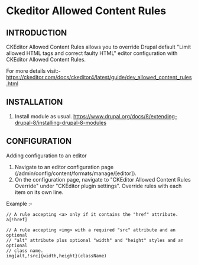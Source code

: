 # Ckeditor Allowed Content Rules

## INTRODUCTION
CKEditor Allowed Content Rules allows you to override 
Drupal default "Limit allowed HTML tags and correct faulty HTML" editor 
configuration with CKEditor Allowed Content Rules.

For more details visit:-
    https://ckeditor.com/docs/ckeditor4/latest/guide/dev_allowed_content_rules.html

## INSTALLATION

1) Install module as usual.
https://www.drupal.org/docs/8/extending-drupal-8/installing-drupal-8-modules

## CONFIGURATION

Adding configuration to an editor
1) Navigate to an editor configuration page 
(/admin/config/content/formats/manage/[editor]).
2) On the configuration page, navigate to 
"CKEditor Allowed Content Rules Override" under "CKEditor plugin settings".
Override rules with each item on its own line.

Example :- 

    // A rule accepting <a> only if it contains the "href" attribute.
    a[!href]
    
    // A rule accepting <img> with a required "src" attribute and an optional
    // "alt" attribute plus optional "width" and "height" styles and an optional 
    // class name.
    img[alt,!src]{width,height}(className)

